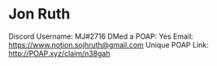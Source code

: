 # Jon Ruth

Discord Username: MJ#2716
DMed a POAP: Yes
Email: https://www.notion.sojhruth@gmail.com
Unique POAP Link: http://POAP.xyz/claim/n38gah